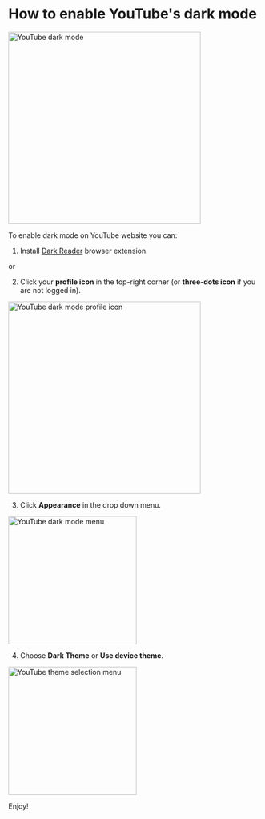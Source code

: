 # How to enable YouTube's dark mode

<img src="/images/tips/youtube/youtube-dark.png" alt="YouTube dark mode" style="width: 24rem;" loading="lazy" />

To enable dark mode on YouTube website you can:

1. Install [Dark Reader](https://darkreader.org/) browser extension.

or

2. Click your **profile icon** in the top-right corner
(or **three-dots icon** if you are not logged in).

<img src="/images/tips/youtube/youtube-dark-profile.png" alt="YouTube dark mode profile icon" style="width: 24rem;" loading="lazy" />

3. Click **Appearance** in the drop down menu.

<img src="/images/tips/youtube/youtube-dark-menu.png" alt="YouTube dark mode menu" style="width: 16rem;" loading="lazy" />

4. Choose **Dark Theme** or **Use device theme**.

<img src="/images/tips/youtube/youtube-dark-theme.png" alt="YouTube theme selection menu" style="width: 16rem;" loading="lazy" />

Enjoy!
